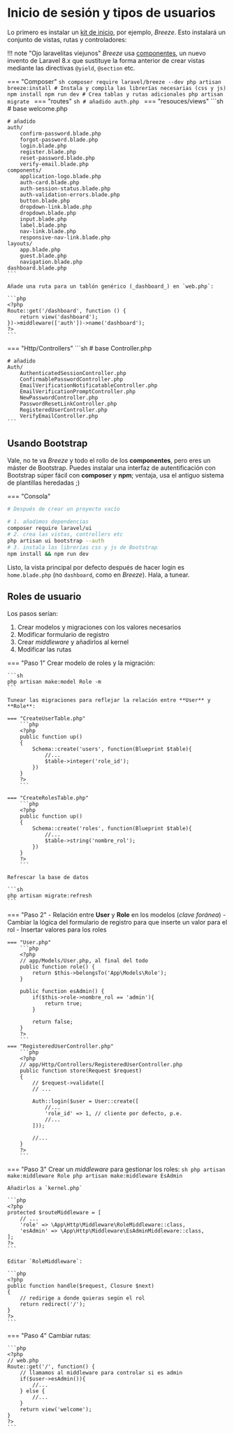 # Inicio de sesión y tipos de usuarios

Lo primero es instalar un [kit de inicio](), por ejemplo, _Breeze_. Esto instalará un conjunto de vistas, rutas y controladores:

!!! note "Ojo laravelitas viejunos"
    _Breeze_ usa [componentes](https://laravel.com/docs/8.x/blade#components), un nuevo invento de Laravel 8.x que sustituye la forma anterior de crear vistas mediante las directivas `@yield`, `@section` etc.

=== "Composer"
    ```sh
    composer require laravel/breeze --dev
    php artisan breeze:install
    # Instala y compila las librerías necesarias (css y js)
    npm install
    npm run dev
    # Crea tablas y rutas adicionales
    php artisan migrate
    ```
=== "routes" 
    ```sh
    # añadido
    auth.php
    ```
=== "resouces/views" 
    ```sh
    # base
    welcome.php

    # añadido
    auth/
        confirm-password.blade.php
        forgot-password.blade.php
        login.blade.php
        register.blade.php
        reset-password.blade.php
        verify-email.blade.php
    components/
        application-logo.blade.php
        auth-card.blade.php
        auth-session-status.blade.php
        auth-validation-errors.blade.php
        button.blade.php
        dropdown-link.blade.php
        dropdown.blade.php
        input.blade.php
        label.blade.php
        nav-link.blade.php
        responsive-nav-link.blade.php
    layouts/
        app.blade.php
        guest.blade.php
        navigation.blade.php
    dashboard.blade.php
    ```

    Añade una ruta para un tablón genérico (_dashboard_) en `web.php`:

    ```php
    <?php
    Route::get('/dashboard', function () {
        return view('dashboard');
    })->middleware(['auth'])->name('dashboard');
    ?>
    ```

=== "Http/Controllers" 
    ```sh
    # base
    Controller.php

    # añadido
    Auth/
        AuthenticatedSessionController.php
        ConfirmablePasswordController.php
        EmailVerificationNotificatableController.php
        EmailVerificationPromptController.php
        NewPasswordController.php
        PasswordResetLinkController.php
        RegisteredUserController.php
        VerifyEmailController.php
    ```

## Usando Bootstrap

Vale, no te va _Breeze_ y todo el rollo de los **componentes**, pero eres un máster de Bootstrap. Puedes instalar una interfaz de autentificación con Bootstrap súper fácil con **composer** y **npm**; ventaja, usa el antiguo sistema de plantillas heredadas ;)

=== "Consola"
```sh
# Después de crear un proyecto vacío

# 1. añadimos dependencias
composer require laravel/ui 
# 2. crea las vistas, controllers etc
php artisan ui bootstrap --auth 
# 3. instala las librerías css y js de Bootstrap
npm install && npm run dev 
```

Listo, la vista principal por defecto después de hacer login es `home.blade.php` (no `dashboard`, como en _Breeze_). Hala, a tunear.

## Roles de usuario

Los pasos serían:

1. Crear modelos y migraciones con los valores necesarios
2. Modificar formulario de registro
3. Crear _middleware_ y añadirlos al kernel
4. Modificar las rutas


=== "Paso 1"
    Crear modelo de roles y la migración:

    ```sh
    php artisan make:model Role -m
    ```

    Tunear las migraciones para reflejar la relación entre **User** y **Role**:

    === "CreateUserTable.php"
        ```php
        <?php
        public function up()
        {
            Schema::create('users', function(Blueprint $table){
                //...
                $table->integer('role_id');
            })
        }
        ?>
        ```

    === "CreateRolesTable.php"
        ```php
        <?php
        public function up()
        {
            Schema::create('roles', function(Blueprint $table){
                //...
                $table->string('nombre_rol');
            })
        }
        ?>
        ```

    Refrescar la base de datos

    ```sh
    php artisan migrate:refresh
    ```

=== "Paso 2"
    - Relación entre **User** y **Role** en los modelos (_clave foránea_)
    - Cambiar la lógica del formulario de registro para que inserte un valor para el rol
    - Insertar valores para los roles

    === "User.php"
        ```php
        <?php
        // app/Models/User.php, al final del todo
        public function role() {
            return $this->belongsTo('App\Models\Role');
        }

        public function esAdmin() {
            if($this->role->nombre_rol == 'admin'){
                return true;
            }

            return false;
        }
        ?>
        ```
    === "RegisteredUserController.php"
        ```php
        <?php
        // app/Http/Controllers/RegisteredUserController.php
        public function store(Request $request)
        {
            // $request->validate([
            // ...

            Auth::login($user = User::create([
                //...
                'role_id' => 1, // cliente por defecto, p.e.
                //...
            ]));

            //...
        }
        ?>
        ```
=== "Paso 3"
    Crear un _middleware_ para gestionar los roles:
    ```sh
    php artisan make:middleware Role
    php artisan make:middleware EsAdmin
    ```

    Añadirlos a `kernel.php`

    ```php
    <?php
    protected $routeMiddleware = [
        // ...
        'role' => \App\Http\Middleware\RoleMiddleware::class,
        'esAdmin' => \App\Http\Middleware\EsAdminMiddleware::class,
    ];
    ?>
    ```

    Editar `RoleMiddleware`:

    ```php
    <?php
    public function handle($request, Closure $next)
    {
        // redirige a donde quieras según el rol
        return redirect('/');
    }
    ?>
    ```
=== "Paso 4"
    Cambiar rutas:

    ```php
    <?php
    // web.php
    Route::get('/', function() {
        // llamamos al middleware para controlar si es admin
        if($user->esAdmin()){
            //...
        } else {
            //...
        }
        return view('welcome');
    }
    ?>
    ```
